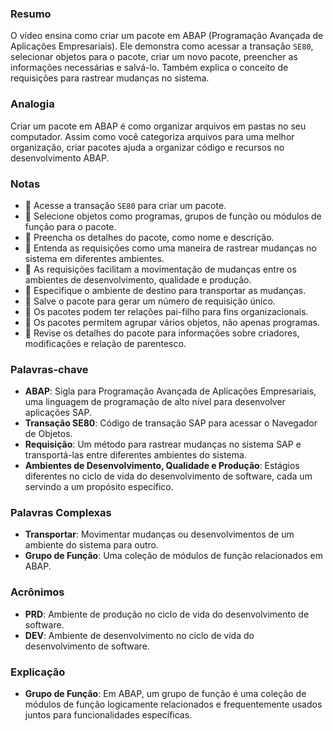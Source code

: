 ### Resumo
O vídeo ensina como criar um pacote em ABAP (Programação Avançada de Aplicações Empresariais). Ele demonstra como acessar a transação `SE80`, selecionar objetos para o pacote, criar um novo pacote, preencher as informações necessárias e salvá-lo. Também explica o conceito de requisições para rastrear mudanças no sistema.

### Analogia
Criar um pacote em ABAP é como organizar arquivos em pastas no seu computador. Assim como você categoriza arquivos para uma melhor organização, criar pacotes ajuda a organizar código e recursos no desenvolvimento ABAP.

### Notas
- 📝 Acesse a transação `SE80` para criar um pacote.
- 📝 Selecione objetos como programas, grupos de função ou módulos de função para o pacote.
- 📝 Preencha os detalhes do pacote, como nome e descrição.
- 📝 Entenda as requisições como uma maneira de rastrear mudanças no sistema em diferentes ambientes.
- 📝 As requisições facilitam a movimentação de mudanças entre os ambientes de desenvolvimento, qualidade e produção.
- 📝 Especifique o ambiente de destino para transportar as mudanças.
- 📝 Salve o pacote para gerar um número de requisição único.
- 📝 Os pacotes podem ter relações pai-filho para fins organizacionais.
- 📝 Os pacotes permitem agrupar vários objetos, não apenas programas.
- 📝 Revise os detalhes do pacote para informações sobre criadores, modificações e relação de parentesco.

### Palavras-chave
- **ABAP**: Sigla para Programação Avançada de Aplicações Empresariais, uma linguagem de programação de alto nível para desenvolver aplicações SAP.
- **Transação SE80**: Código de transação SAP para acessar o Navegador de Objetos.
- **Requisição**: Um método para rastrear mudanças no sistema SAP e transportá-las entre diferentes ambientes do sistema.
- **Ambientes de Desenvolvimento, Qualidade e Produção**: Estágios diferentes no ciclo de vida do desenvolvimento de software, cada um servindo a um propósito específico.

### Palavras Complexas
- **Transportar**: Movimentar mudanças ou desenvolvimentos de um ambiente do sistema para outro.
- **Grupo de Função**: Uma coleção de módulos de função relacionados em ABAP.

### Acrônimos
- **PRD**: Ambiente de produção no ciclo de vida do desenvolvimento de software.
- **DEV**: Ambiente de desenvolvimento no ciclo de vida do desenvolvimento de software.

### Explicação
- **Grupo de Função**: Em ABAP, um grupo de função é uma coleção de módulos de função logicamente relacionados e frequentemente usados juntos para funcionalidades específicas.
